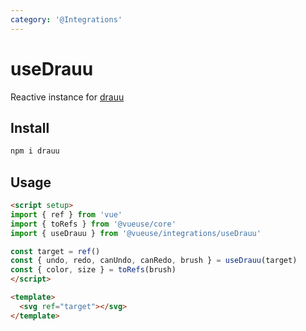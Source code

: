 ```yaml
---
category: '@Integrations'
---
```


# useDrauu

Reactive instance for [drauu](https://github.com/antfu/drauu)

## Install

```bash
npm i drauu
```

## Usage

```html
<script setup>
import { ref } from 'vue'
import { toRefs } from '@vueuse/core'
import { useDrauu } from '@vueuse/integrations/useDrauu'

const target = ref()
const { undo, redo, canUndo, canRedo, brush } = useDrauu(target)
const { color, size } = toRefs(brush)
</script>

<template>
  <svg ref="target"></svg>
</template>
```

